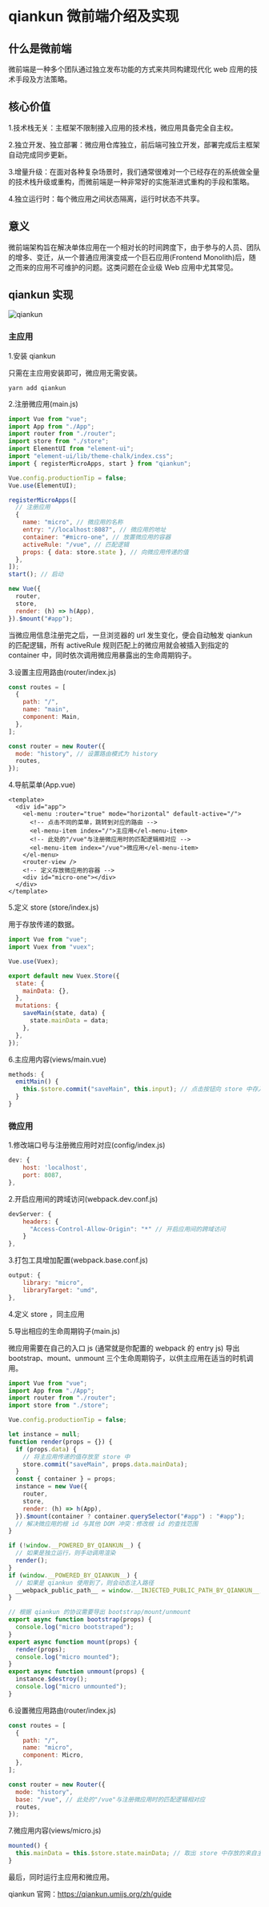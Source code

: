 # qiankun 微前端介绍及实现

## 什么是微前端

微前端是一种多个团队通过独立发布功能的方式来共同构建现代化 web 应用的技术手段及方法策略。

## 核心价值

1.技术栈无关：主框架不限制接入应用的技术栈，微应用具备完全自主权。

2.独立开发、独立部署：微应用仓库独立，前后端可独立开发，部署完成后主框架自动完成同步更新。

3.增量升级：在面对各种复杂场景时，我们通常很难对一个已经存在的系统做全量的技术栈升级或重构，而微前端是一种非常好的实施渐进式重构的手段和策略。

4.独立运行时：每个微应用之间状态隔离，运行时状态不共享。

## 意义

微前端架构旨在解决单体应用在一个相对长的时间跨度下，由于参与的人员、团队的增多、变迁，从一个普通应用演变成一个巨石应用(Frontend Monolith)后，随之而来的应用不可维护的问题。这类问题在企业级 Web 应用中尤其常见。

## qiankun 实现

![qiankun](https://zhang.beer:9999/ache/beer/blog/qiankun.gif)

### 主应用

1.安装 qiankun

只需在主应用安装即可，微应用无需安装。

```
yarn add qiankun
```

2.注册微应用(main.js)

```js
import Vue from "vue";
import App from "./App";
import router from "./router";
import store from "./store";
import ElementUI from "element-ui";
import "element-ui/lib/theme-chalk/index.css";
import { registerMicroApps, start } from "qiankun";

Vue.config.productionTip = false;
Vue.use(ElementUI);

registerMicroApps([
  // 注册应用
  {
    name: "micro", // 微应用的名称
    entry: "//localhost:8087", // 微应用的地址
    container: "#micro-one", // 放置微应用的容器
    activeRule: "/vue", // 匹配逻辑
    props: { data: store.state }, // 向微应用传递的值
  },
]);
start(); // 启动

new Vue({
  router,
  store,
  render: (h) => h(App),
}).$mount("#app");
```

当微应用信息注册完之后，一旦浏览器的 url 发生变化，便会自动触发 qiankun 的匹配逻辑，所有 activeRule 规则匹配上的微应用就会被插入到指定的 container 中，同时依次调用微应用暴露出的生命周期钩子。

3.设置主应用路由(router/index.js)

```js
const routes = [
  {
    path: "/",
    name: "main",
    component: Main,
  },
];

const router = new Router({
  mode: "history", // 设置路由模式为 history
  routes,
});
```

4.导航菜单(App.vue)

```vue
<template>
  <div id="app">
    <el-menu :router="true" mode="horizontal" default-active="/">
      <!-- 点击不同的菜单，跳转到对应的路由 -->
      <el-menu-item index="/">主应用</el-menu-item>
      <!-- 此处的"/vue"与注册微应用时的匹配逻辑相对应 -->
      <el-menu-item index="/vue">微应用</el-menu-item>
    </el-menu>
    <router-view />
    <!-- 定义存放微应用的容器 -->
    <div id="micro-one"></div>
  </div>
</template>
```

5.定义 store (store/index.js)

用于存放传递的数据。

```js
import Vue from "vue";
import Vuex from "vuex";

Vue.use(Vuex);

export default new Vuex.Store({
  state: {
    mainData: {},
  },
  mutations: {
    saveMain(state, data) {
      state.mainData = data;
    },
  },
});
```

6.主应用内容(views/main.vue)

```js
methods: {
  emitMain() {
    this.$store.commit("saveMain", this.input); // 点击按钮向 store 中存入input的值
  }
}
```

### 微应用

1.修改端口号与注册微应用时对应(config/index.js)

```js
dev: {
    host: 'localhost',
    port: 8087,
},
```

2.开启应用间的跨域访问(webpack.dev.conf.js)

```js
devServer: {
    headers: {
      "Access-Control-Allow-Origin": "*" // 开启应用间的跨域访问
    }
},
```

3.打包工具增加配置(webpack.base.conf.js)

```js
output: {
    library: "micro",
    libraryTarget: "umd",
},
```

4.定义 store ，同主应用

5.导出相应的生命周期钩子(main.js)

微应用需要在自己的入口 js (通常就是你配置的 webpack 的 entry js) 导出 bootstrap、mount、unmount 三个生命周期钩子，以供主应用在适当的时机调用。

```js
import Vue from "vue";
import App from "./App";
import router from "./router";
import store from "./store";

Vue.config.productionTip = false;

let instance = null;
function render(props = {}) {
  if (props.data) {
    // 将主应用传递的值存放至 store 中
    store.commit("saveMain", props.data.mainData);
  }
  const { container } = props;
  instance = new Vue({
    router,
    store,
    render: (h) => h(App),
  }).$mount(container ? container.querySelector("#app") : "#app");
  // 解决微应用的根 id 与其他 DOM 冲突：修改根 id 的查找范围
}

if (!window.__POWERED_BY_QIANKUN__) {
  // 如果是独立运行，则手动调用渲染
  render();
}
if (window.__POWERED_BY_QIANKUN__) {
  // 如果是 qiankun 使用到了，则会动态注入路径
  __webpack_public_path__ = window.__INJECTED_PUBLIC_PATH_BY_QIANKUN__;
}

// 根据 qiankun 的协议需要导出 bootstrap/mount/unmount
export async function bootstrap(props) {
  console.log("micro bootstraped");
}
export async function mount(props) {
  render(props);
  console.log("micro mounted");
}
export async function unmount(props) {
  instance.$destroy();
  console.log("micro unmounted");
}
```

6.设置微应用路由(router/index.js)

```js
const routes = [
  {
    path: "/",
    name: "micro",
    component: Micro,
  },
];

const router = new Router({
  mode: "history",
  base: "/vue", // 此处的"/vue"与注册微应用时的匹配逻辑相对应
  routes,
});
```

7.微应用内容(views/micro.js)

```js
mounted() {
  this.mainData = this.$store.state.mainData; // 取出 store 中存放的来自主应用的值
}
```

最后，同时运行主应用和微应用。

qiankun 官网：<https://qiankun.umijs.org/zh/guide>
